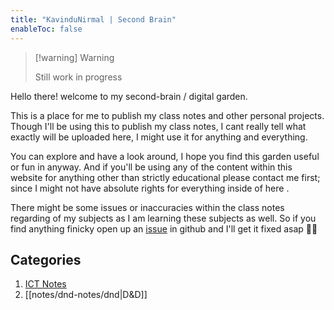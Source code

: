 ```yaml
---
title: "KavinduNirmal | Second Brain"
enableToc: false
---
```


> [!warning] Warning
> 
> Still work in progress

Hello there! 
welcome to my second-brain / digital garden. 

This is a place for me to publish my class notes and other personal projects. Though I'll be using this to publish my class notes, I cant really tell what exactly will be uploaded here, I might use it for anything and everything. 

You can explore and have a look around, I hope you find this garden useful or fun in anyway. And if you'll be using any of the content within this website for anything other than strictly educational please contact me first; since I might not have absolute rights for everything inside of here . 

There might be some issues or inaccuracies within the class notes regarding of my subjects as I am learning these subjects as well. So if you find anything finicky open up an [issue](https://github.com/KavinduNirmal/quartz/issues) in github and I'll get it fixed asap 🤗😅

## Categories

1. [ICT Notes](/tags/ict)
2. [[notes/dnd-notes/dnd|D&D]]


